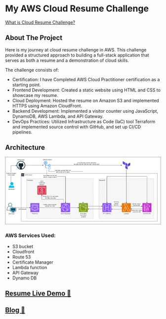 # My AWS Cloud Resume Challenge

[What is Cloud Resume Challenge?](https://cloudresumechallenge.dev/docs/the-challenge/aws/)


## About The Project
Here is my journey at cloud resume challenge in AWS. This challenge provided a structured approach to building a full-stack application that serves as both a resume and a demonstration of cloud skills. 

The challenge consists of:
- Certification: I have Completed AWS Cloud Practitioner certification as a starting point.
- Frontend Development: Created a static website using HTML and CSS to showcase my resume.
- Cloud Deployment: Hosted the resume on Amazon S3 and implemented HTTPS using Amazon CloudFront.
- Backend Development: Implemented a visitor counter using JavaScript, DynamoDB, AWS Lambda, and API Gateway.
- DevOps Practices: Utilized Infrastructure as Code (IaC) tool Terraform and implemented source control with GitHub, and set up CI/CD pipelines.

## Architecture

![Architecture Diagram](/img/aws-resume-challenge-architecture.jpg)


### AWS Services Used:
* S3 bucket
* Cloudfront
* Route 53
* Certificate Manager
* Lambda function
* API Gateway
* Dynamo DB

## [Resume Live Demo 🔗](https://www.nagaprasannakasu.com/)

## [Blog 📝](https://www.linkedin.com/pulse/documenting-my-aws-cloud-resume-challenge-journey-naga-prasanna-kasu-tl0fc)
